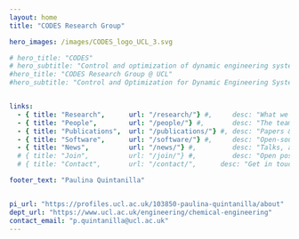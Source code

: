 ```yaml
---
layout: home
title: "CODES Research Group"

hero_images: /images/CODES_logo_UCL_3.svg

# hero_title: "CODES"
# hero_subtitle: "Control and optimization of dynamic engineering systems"
#hero_title: "CODES Research Group @ UCL"
#hero_subtitle: "Control and Optimization for Dynamic Engineering Systems"


links:
  - { title: "Research",      url: "/research/"} #,     desc: "What we work on" }
  - { title: "People",        url: "/people/"} #,       desc: "The team" } 
  - { title: "Publications",  url: "/publications/"} #, desc: "Papers & preprints" }
  - { title: "Software",      url: "/software/"} #,     desc: "Open-source projects" }
  - { title: "News",          url: "/news/"} #,         desc: "Talks, awards, updates" }
  # { title: "Join",          url: "/join/"} #,         desc: "Open positions & how to apply" }
  # { title: "Contact",       url: "/contact/",      desc: "Get in touch" }

footer_text: "Paulina Quintanilla"


pi_url: "https://profiles.ucl.ac.uk/103850-paulina-quintanilla/about"          # <- your UCL profile
dept_url: "https://www.ucl.ac.uk/engineering/chemical-engineering"     # <- UCL Chem Eng site
contact_email: "p.quintanilla@ucl.ac.uk" 
---
```


